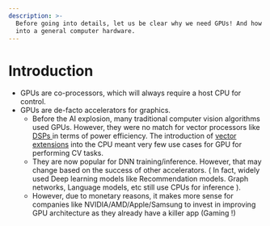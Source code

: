 ```yaml
---
description: >-
  Before going into details, let us be clear why we need GPUs! And how they fit
  into a general computer hardware.
---
```


# Introduction

* GPUs are co-processors, which will always require a host CPU for control.
* GPUs are de-facto accelerators for graphics.
  * Before the AI explosion, many traditional computer vision algorithms used GPUs. However, they were no match for vector processors like [DSPs ](https://pages.cs.wisc.edu/\~danav/pubs/qcom/hexagon\_hotchips2013.pdf)in terms of power efficiency. The introduction of [vector extensions](https://en.wikipedia.org/wiki/Advanced\_Vector\_Extensions) into the CPU meant very few use cases for GPU for performing CV tasks.
  * They are now popular for DNN training/inference. However, that may change based on the success of other accelerators. ( In fact, widely used Deep learning models like Recommendation models. Graph networks, Language models, etc still use CPUs for inference ).
  * However, due to monetary reasons, it makes more sense for companies like NVIDIA/AMD/Apple/Samsung to invest in improving GPU architecture as they already have a killer app (Gaming !)
